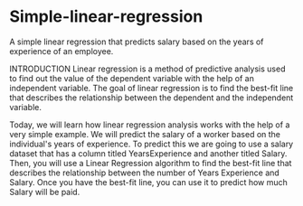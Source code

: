 # Simple-linear-regression
A simple linear regression that predicts salary based on the years of experience of an employee. 

INTRODUCTION
Linear regression is a method of predictive analysis used to find out the value of the dependent variable with the help of an independent variable. The goal of linear regression is to find the best-fit line that describes the relationship between the dependent and the independent variable.

Today, we will learn how linear regression analysis works with the help of a very simple example. We will predict the salary of a worker based on the individual's years of experience. To predict this we are going to use a salary dataset that has a column titled YearsExperience and another titled Salary. Then, you will use a Linear Regression algorithm to find the best-fit line that describes the relationship between the number of Years Experience and Salary. Once you have the best-fit line, you can use it to predict how much Salary will be paid.
